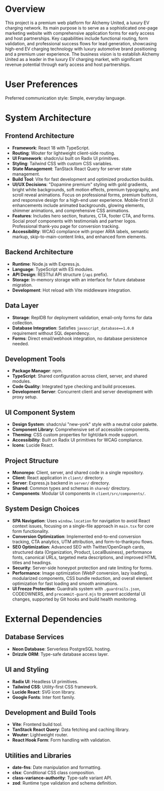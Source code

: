 # Overview

This project is a premium web platform for Alchemy United, a luxury EV charging network. Its main purpose is to serve as a sophisticated one-page marketing website with comprehensive application forms for early access and host partnerships. Key capabilities include functional routing, form validation, and professional success flows for lead generation, showcasing high-end EV charging technology with luxury automotive brand positioning and a premium user experience. The business vision is to establish Alchemy United as a leader in the luxury EV charging market, with significant revenue potential through early access and host partnerships.

# User Preferences

Preferred communication style: Simple, everyday language.

# System Architecture

## Frontend Architecture
- **Framework**: React 18 with TypeScript.
- **Routing**: Wouter for lightweight client-side routing.
- **UI Framework**: shadcn/ui built on Radix UI primitives.
- **Styling**: Tailwind CSS with custom CSS variables.
- **State Management**: TanStack React Query for server state management.
- **Build Tool**: Vite for fast development and optimized production builds.
- **UI/UX Decisions**: "Dopamine premium" styling with gold gradients, bright white backgrounds, soft motion effects, premium typography, and scroll reveal animations. Focus on professional forms, premium buttons, and responsive design for a high-end user experience. Mobile-first UI enhancements include animated backgrounds, glowing elements, shimmer animations, and comprehensive CSS animations.
- **Features**: Includes hero section, features, CTA, footer CTA, and forms. Social proof components with testimonials and partner logos. Professional thank-you page for conversion tracking.
- **Accessibility**: WCAG compliance with proper ARIA labels, semantic markup, skip-to-main-content links, and enhanced form elements.

## Backend Architecture
- **Runtime**: Node.js with Express.js.
- **Language**: TypeScript with ES modules.
- **API Design**: RESTful API structure (`/api` prefix).
- **Storage**: In-memory storage with an interface for future database migration.
- **Development**: Hot reload with Vite middleware integration.

## Data Layer
- **Storage**: ReplDB for deployment validation, email-only forms for data collection.
- **Database Integration**: Satisfies `javascript_database==1.0.0` requirement without SQL dependency.
- **Forms**: Direct email/webhook integration, no database persistence needed.

## Development Tools
- **Package Manager**: npm.
- **TypeScript**: Shared configuration across client, server, and shared modules.
- **Code Quality**: Integrated type checking and build processes.
- **Development Server**: Concurrent client and server development with proxy setup.

## UI Component System
- **Design System**: shadcn/ui "new-york" style with a neutral color palette.
- **Component Library**: Comprehensive set of accessible components.
- **Theming**: CSS custom properties for light/dark mode support.
- **Accessibility**: Built on Radix UI primitives for WCAG compliance.
- **Icons**: Lucide React.

## Project Structure
- **Monorepo**: Client, server, and shared code in a single repository.
- **Client**: React application in `client/` directory.
- **Server**: Express.js backend in `server/` directory.
- **Shared**: Common types and schemas in `shared/` directory.
- **Components**: Modular UI components in `client/src/components/`.

## System Design Choices
- **SPA Navigation**: Uses `window.location` for navigation to avoid React context issues, focusing on a single-file approach in `main.tsx` for core form functionality.
- **Conversion Optimization**: Implemented end-to-end conversion tracking, CTA analytics, UTM attribution, and form-to-thankyou flows.
- **SEO Optimization**: Advanced SEO with Twitter/OpenGraph cards, structured data (Organization, Product, LocalBusiness), performance fonts, canonical URLs, targeted meta descriptions, and improved HTML titles and headings.
- **Security**: Server-side honeypot protection and rate limiting for forms.
- **Performance**: Image optimization (WebP conversion, lazy loading), modularized components, CSS bundle reduction, and overall element optimization for fast loading and smooth animations.
- **UI Freeze Protection**: Guardrails system with `.guardrails.json`, CODEOWNERS, and `precommit-guard.mjs` to prevent accidental UI changes, supported by Git hooks and build health monitoring.

# External Dependencies

## Database Services
- **Neon Database**: Serverless PostgreSQL hosting.
- **Drizzle ORM**: Type-safe database access layer.

## UI and Styling
- **Radix UI**: Headless UI primitives.
- **Tailwind CSS**: Utility-first CSS framework.
- **Lucide React**: SVG icon library.
- **Google Fonts**: Inter font family.

## Development and Build Tools
- **Vite**: Frontend build tool.
- **TanStack React Query**: Data fetching and caching library.
- **Wouter**: Lightweight router.
- **React Hook Form**: Form handling with validation.

## Utilities and Libraries
- **date-fns**: Date manipulation and formatting.
- **clsx**: Conditional CSS class composition.
- **class-variance-authority**: Type-safe variant API.
- **zod**: Runtime type validation and schema definition.